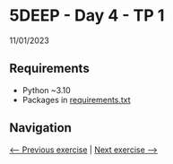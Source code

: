 # 5DEEP - Day 4 - TP 1
11/01/2023

## Requirements
- Python ~3.10
- Packages in [requirements.txt](https://github.com/EmpireDemocratiqueDuPoulpe/5DEEP-Day4-TP1/blob/main/requirements.txt)

## Navigation
[<-- Previous exercise](https://github.com/EmpireDemocratiqueDuPoulpe/5DEEP-Day2-TP1/tree/main) | [Next exercise -->](https://github.com/EmpireDemocratiqueDuPoulpe/5DEEP-Day4-TP2/tree/main)
